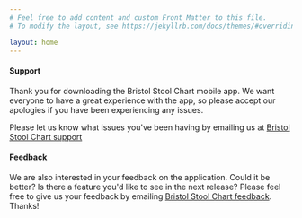 ```yaml
---
# Feel free to add content and custom Front Matter to this file.
# To modify the layout, see https://jekyllrb.com/docs/themes/#overriding-theme-defaults

layout: home
---
```


#### Support

Thank you for downloading the Bristol Stool Chart mobile app. We want everyone to have a great experience with the app, so please accept our apologies if you have been experiencing any issues.

Please let us know what issues you've been having by emailing us at <a href="mailto:david@web-garden.co.uk">Bristol Stool Chart support</a>

#### Feedback

We are also interested in your feedback on the application. Could it be better? Is there a feature you'd like to see in the next release? Please feel free to give us your feedback by emailing <a href="mailto:david@web-garden.co.uk">Bristol Stool Chart feedback</a>. Thanks!
